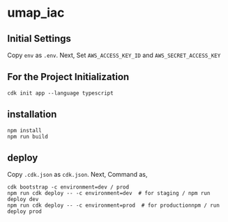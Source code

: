 # umap_iac
## Initial Settings
Copy `env` as `.env`.
Next, Set `AWS_ACCESS_KEY_ID` and `AWS_SECRET_ACCESS_KEY`

## For the Project Initialization
```
cdk init app --language typescript
```

## installation
```
npm install
npm run build
```

## deploy
Copy `.cdk.json` as `cdk.json`.
Next, Command as,
```
cdk bootstrap -c environment=dev / prod
npm run cdk deploy -- -c environment=dev  # for staging / npm run deploy dev
npm run cdk deploy -- -c environment=prod  # for productionnpm / run deploy prod
```
